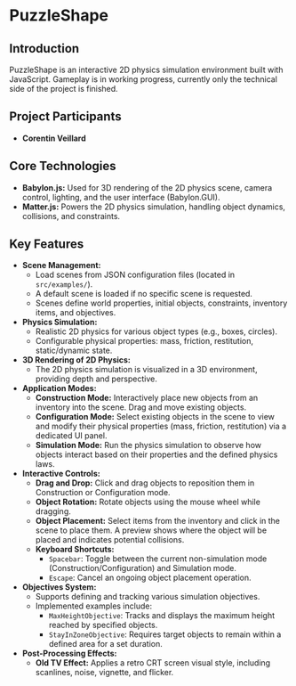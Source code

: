 # PuzzleShape

## Introduction

PuzzleShape is an interactive 2D physics simulation environment built with JavaScript.
Gameplay is in working progress, currently only the technical side of the project is finished.

## Project Participants
*   **Corentin Veillard**


## Core Technologies

*   **Babylon.js:** Used for 3D rendering of the 2D physics scene, camera control, lighting, and the user interface (Babylon.GUI).
*   **Matter.js:** Powers the 2D physics simulation, handling object dynamics, collisions, and constraints.

## Key Features

*   **Scene Management:**
    *   Load scenes from JSON configuration files (located in `src/examples/`).
    *   A default scene is loaded if no specific scene is requested.
    *   Scenes define world properties, initial objects, constraints, inventory items, and objectives.
*   **Physics Simulation:**
    *   Realistic 2D physics for various object types (e.g., boxes, circles).
    *   Configurable physical properties: mass, friction, restitution, static/dynamic state.
*   **3D Rendering of 2D Physics:**
    *   The 2D physics simulation is visualized in a 3D environment, providing depth and perspective.
*   **Application Modes:**
    *   **Construction Mode:** Interactively place new objects from an inventory into the scene. Drag and move existing objects.
    *   **Configuration Mode:** Select existing objects in the scene to view and modify their physical properties (mass, friction, restitution) via a dedicated UI panel.
    *   **Simulation Mode:** Run the physics simulation to observe how objects interact based on their properties and the defined physics laws.
*   **Interactive Controls:**
    *   **Drag and Drop:** Click and drag objects to reposition them in Construction or Configuration mode.
    *   **Object Rotation:** Rotate objects using the mouse wheel while dragging.
    *   **Object Placement:** Select items from the inventory and click in the scene to place them. A preview shows where the object will be placed and indicates potential collisions.
    *   **Keyboard Shortcuts:**
        *   `Spacebar`: Toggle between the current non-simulation mode (Construction/Configuration) and Simulation mode.
        *   `Escape`: Cancel an ongoing object placement operation.
*   **Objectives System:**
    *   Supports defining and tracking various simulation objectives.
    *   Implemented examples include:
        *   `MaxHeightObjective`: Tracks and displays the maximum height reached by specified objects.
        *   `StayInZoneObjective`: Requires target objects to remain within a defined area for a set duration.
*   **Post-Processing Effects:**
    *   **Old TV Effect:** Applies a retro CRT screen visual style, including scanlines, noise, vignette, and flicker.


